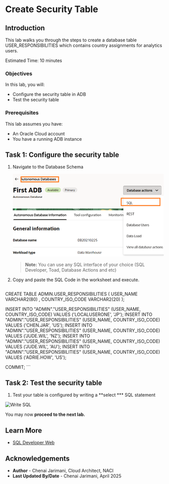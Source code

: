 # Create Security Table

## Introduction

This lab walks you through the steps to create a database table USER_RESPONSIBILITIES which contains country assignments for analytics users.

Estimated Time: 10 minutes

### Objectives

In this lab, you will:
* Configure the security table in ADB
* Test the security table

### Prerequisites 

This lab assumes you have:
* An Oracle Cloud account
* You have a running ADB instance


## Task 1: Configure the security table

1. Navigate to the Database Schema

	![Database Actions](images/opensqldev.png)

	> **Note:** You can use any SQL interface of your choice (SQL Developer, Toad, Database Actions and etc)

2. Copy and paste the SQL Code in the worksheet and execute.
 
   ```
  <copy>
      CREATE TABLE ADMIN.USER_RESPONSIBILITIES 
  (
  USER_NAME VARCHAR2(80) 
  , COUNTRY_ISO_CODE VARCHAR2(20) 
  );

  INSERT INTO "ADMIN"."USER_RESPONSIBILITIES" (USER_NAME, COUNTRY_ISO_CODE) VALUES ('LOCALUSERONE', 'JP');
  INSERT INTO "ADMIN"."USER_RESPONSIBILITIES" (USER_NAME, COUNTRY_ISO_CODE) VALUES ('CHEN.JAR', 'US');
  INSERT INTO "ADMIN"."USER_RESPONSIBILITIES" (USER_NAME, COUNTRY_ISO_CODE) VALUES ('JUDE.WIL', 'NZ');
  INSERT INTO "ADMIN"."USER_RESPONSIBILITIES" (USER_NAME, COUNTRY_ISO_CODE) VALUES ('JUDE.WIL', 'AU');
  INSERT INTO "ADMIN"."USER_RESPONSIBILITIES" (USER_NAME, COUNTRY_ISO_CODE) VALUES ('ADRIE.HOW', 'US');

  COMMIT;
  </copy>
    ```

## Task 2: Test the security table

1. Test your table is configured by writing a **select *** SQL statement

 ![Write SQL](images/testsql.png) 

You may now **proceed to the next lab.**

## Learn More
* [SQL Developer Web](https://docs.oracle.com/en/cloud/paas/autonomous-database/serverless/adbsb/connect-database-actions.html#GUID-C32A78E5-4C5F-476F-86AB-AEEEA9CF2704)

## Acknowledgements
* **Author** - Chenai Jarimani, Cloud Architect, NACI
* **Last Updated By/Date** - Chenai Jarimani, April 2025

